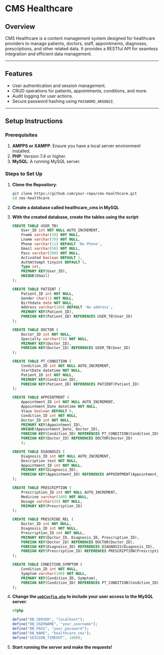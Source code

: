 # CMS Healthcare

## Overview

CMS Healthcare is a content management system designed for healthcare providers to manage patients, doctors, staff, appointments, diagnoses, prescriptions, and other related data. It provides a RESTful API for seamless integration and efficient data management.

---

## Features

-   User authentication and session management.
-   CRUD operations for patients, appointments, conditions, and more.
-   Audit logging for user actions.
-   Secure password hashing using `PASSWORD_ARGON2I`.

---

## Setup Instructions

### Prerequisites

1. **AMPPS or XAMPP**: Ensure you have a local server environment installed.
2. **PHP**: Version 7.4 or higher.
3. **MySQL**: A running MySQL server.

### Steps to Set Up

1. **Clone the Repository**:
    ```bash
    git clone https://github.com/your-repo/cms-healthcare.git
    cd cms-healthcare
    ```
2. **Create a database called healthcare_cms in MySQL**
3. **With the created database, create the tables using the script**:

    ```sql
    CREATE TABLE USER_TB(
        User_ID int NOT NULL AUTO_INCREMENT,
        Fname varchar(50) NOT NULL,
        Lname varchar(70) NOT NULL,
        Phone varchar(11) DEFAULT 'No Phone',
        Email varchar(50) NOT NULL,
        Pass varchar(300) NOT NULL,
        Activated boolean DEFAULT 1,
        AuthAttempt tinyint DEFAULT 5,
        Type int,
        PRIMARY KEY(User_ID),
        UNIQUE(Email)
    );

    CREATE TABLE PATIENT (
        Patient_ID int NOT NULL,
        Gender char(1) NOT NULL,
        Birthdate date NOT NULL,
        Address varchar(100) DEFAULT 'No address',
        PRIMARY KEY(Patient_ID),
        FOREIGN KEY(Patient_ID) REFERENCES USER_TB(User_ID)
    );

    CREATE TABLE DOCTOR (
        Doctor_ID int NOT NULL,
        Specialty varchar(70) NOT NULL,
        PRIMARY KEY(Doctor_ID),
        FOREIGN KEY(Doctor_ID) REFERENCES USER_TB(User_ID)
    );

    CREATE TABLE PT_CONDITION (
        Condition_ID int NOT NULL AUTO_INCREMENT,
        StartDate datetime NOT NULL,
        Patient_ID int NOT NULL,
        PRIMARY KEY(Condition_ID),
        FOREIGN KEY(Patient_ID) REFERENCES PATIENT(Patient_ID)
    );

    CREATE TABLE APPOINTMENT (
        Appointment_ID int NOT NULL AUTO_INCREMENT,
        Appointment_Date datetime NOT NULL,
        Staus boolean DEFAULT 0,
        Condition_ID int NOT NULL,
        Doctor_ID int NOT NULL,
        PRIMARY KEY(Appointment_ID),
        UNIQUE(Appointment_Date, Doctor_ID),
        FOREIGN KEY(Condition_ID) REFERENCES PT_CONDITION(Condition_ID),
        FOREIGN KEY(Doctor_ID) REFERENCES DOCTOR(Doctor_ID)
        );

    CREATE TABLE DIAGNOSIS (
        Diagnosis_ID int NOT NULL AUTO_INCREMENT,
        Description text NOT NULL,
        Appointment_ID int NOT NULL,
        PRIMARY KEY(Diagnosis_ID),
        FOREIGN KEY(Appointment_ID) REFERENCES APPOINTMENT(Appointment_ID)
    );

    CREATE TABLE PRESCRIPTION (
        Prescription_ID int NOT NULL AUTO_INCREMENT,
        Medicine varchar(100) NOT NULL,
        Dosage varchar(30) NOT NULL,
        PRIMARY KEY(Prescription_ID)
    );

    CREATE TABLE PRESCRIBE_REL (
        Doctor_ID int NOT NULL,
        Diagnosis_ID int NOT NULL,
        Prescription_ID int NOT NULL,
        PRIMARY KEY(Doctor_ID, Diagnosis_ID, Prescription_ID),
        FOREIGN KEY(Doctor_ID) REFERENCES DOCTOR(Doctor_ID),
        FOREIGN KEY(Diagnosis_ID) REFERENCES DIAGNOSIS(Diagnosis_ID),
        FOREIGN KEY(Prescription_ID) REFERENCES PRESCRIPTION(Prescription_ID)
    );

    CREATE TABLE CONDITION_SYMPTOM (
        Condition_ID int NOT NULL,
        Symptom varchar(100) NOT NULL,
        PRIMARY KEY(Condition_ID, Symptom),
        FOREIGN KEY(Condition_ID) REFERENCES PT_CONDITION(Condition_ID)
    );
    ```

4. **Change the [`webConfig.php`](config/webConfig.php) to include your user access to the MySQL server**:

    ```php
    <?php

    define("DB_SERVER", "localhost");
    define("DB_USERNAME", "your_username");
    define("DB_PASS", "your_password");
    define("DB_NAME", "healthcare_cms");
    define("SESSION_TIMEOUT", 1800);
    ```

5. **Start running the server and make the requests!**
